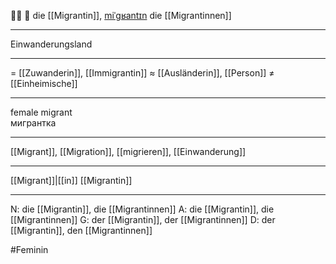 🚶‍♀️ 🔴 die [[Migrantin]], [miˈɡʁantɪn](https://youglish.com/pronounce/Migrantin/german)
die [[Migrantinnen]]

---
Einwanderungsland

---
= [[Zuwanderin]], [[Immigrantin]]
≈ [[Ausländerin]], [[Person]]
≠ [[Einheimische]]

---
female migrant  
мигрантка

---
[[Migrant]], [[Migration]], [[migrieren]], [[Einwanderung]]

---
[[Migrant]]|[[in]]
[[Migrantin]]


---
N: die [[Migrantin]], die [[Migrantinnen]]
A: die [[Migrantin]], die [[Migrantinnen]]
G: der [[Migrantin]], der [[Migrantinnen]]
D: der [[Migrantin]], den [[Migrantinnen]]


#Feminin 
